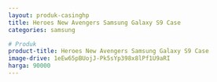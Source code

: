 ```yaml
---
layout: produk-casinghp
title: Heroes New Avengers Samsung Galaxy S9 Case
categories: samsung

# Produk
product-title: Heroes New Avengers Samsung Galaxy S9 Case
image-drive: 1eEw65pBUojJ-Pk5sYp398x8lPf1U9aRI
harga: 90000
---
```

